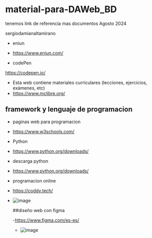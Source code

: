 # material-para-DAWeb_BD
tenemos link de referencia mas documentos Agosto 2024

sergiodamianaltamirano

- eniun

- https://www.eniun.com/

- codePen

https://codepen.io/

- Esta web contiene materiales curriculares (lecciones, ejercicios, exámenes, etc)
- https://www.mclibre.org/

## framework y lenguaje de programacion

- paginas web para programacion

- https://www.w3schools.com/

- Python

- https://www.python.org/downloads/

- descarga python

- https://www.python.org/downloads/

- programacion online

- https://coddy.tech/

- ![image](https://github.com/user-attachments/assets/be6c2bc5-fa80-4f09-9038-b4535094f532)

  ##diseño web con figma

  -https://www.figma.com/es-es/

  - ![image](https://github.com/user-attachments/assets/89d00769-7685-4f06-a1b5-e5d0794582d4)


  
